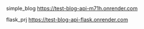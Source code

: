 simple_blog
https://test-blog-api-m71h.onrender.com


flask_prj
https://test-blog-api-flask.onrender.com
